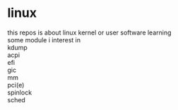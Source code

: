# linux
this repos is about linux kernel or user software learning  
some module i interest in  
kdump  
acpi  
efi  
gic  
mm  
pci(e)  
spinlock  
sched  

